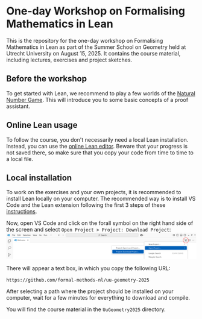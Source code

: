 # One-day Workshop on Formalising Mathematics in Lean

This is the repository for the one-day workshop on Formalising Mathematics in Lean
as part of the Summer School on Geometry held at Utrecht University on August 15, 2025.
It contains the course material, including lectures, exercises and project sketches.

## Before the workshop

To get started with Lean, we recommend to play a few worlds of the
[Natural Number Game](https://adam.math.hhu.de/#/g/leanprover-community/nng4). This will introduce you to
some basic concepts of a proof assistant.

## Online Lean usage

To follow the course, you don't necessarily need a local Lean installation. Instead,
you can use the [online Lean editor](https://live.lean-lang.org/). Beware that your progress is not saved there,
so make sure that you copy your code from time to time to a local file.

## Local installation

To work on the exercises and your own projects, it is recommended to install Lean locally on your computer. The recommended
way is to install VS Code and the Lean extension following the first 3 steps of these
[instructions](https://docs.lean-lang.org/lean4/doc/quickstart.html).

Now, open VS Code and click on the forall symbol on the right hand side of the screen and select
`Open Project > Project: Download Project`:
![download project dialog](images/vscode-download-project.png)

There will appear a text box, in which you copy the following URL:
```
https://github.com/formal-methods-nl/uu-geometry-2025
```
After selecting a path where the project should be installed on your computer, wait for a few minutes
for everything to download and compile.

You will find the course material in the `UuGeometry2025` directory.

